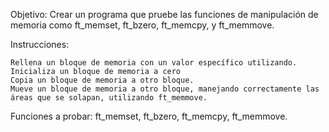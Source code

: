 Objetivo: Crear un programa que pruebe las funciones de manipulación de memoria como ft_memset, ft_bzero, ft_memcpy, y ft_memmove.

Instrucciones:

    Rellena un bloque de memoria con un valor específico utilizando.
    Inicializa un bloque de memoria a cero
    Copia un bloque de memoria a otro bloque.
    Mueve un bloque de memoria a otro bloque, manejando correctamente las áreas que se solapan, utilizando ft_memmove.

Funciones a probar: ft_memset, ft_bzero, ft_memcpy, ft_memmove.